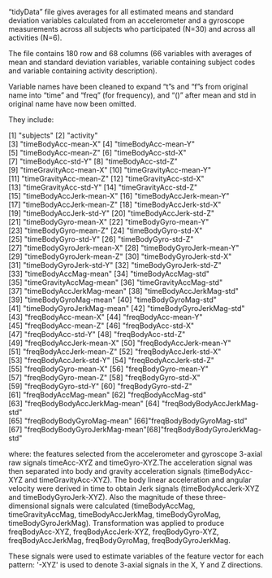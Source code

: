 “tidyData” file gives averages for all estimated means and standard deviation variables calculated from an accelerometer and a gyroscope measurements across all subjects who participated (N=30) and across all activities (N=6). 


The file contains 180 row and 68 columns (66 variables with averages of mean and standard deviation variables, variable containing subject codes and variable containing activity description).
 
Variable names have been cleaned to expand “t”s and “f”s from original name into “time” and “freq” (for frequency), and “()” after mean and std in original name have now been omitted.

They include:

 [1] "subjects"                    [2] "activity"                    
 [3] "timeBodyAcc-mean-X"          [4] "timeBodyAcc-mean-Y"          
 [5] "timeBodyAcc-mean-Z"          [6] "timeBodyAcc-std-X"           
 [7] "timeBodyAcc-std-Y"           [8] "timeBodyAcc-std-Z"           
 [9] "timeGravityAcc-mean-X"       [10] "timeGravityAcc-mean-Y"       
[11] "timeGravityAcc-mean-Z"       [12] "timeGravityAcc-std-X"        
[13] "timeGravityAcc-std-Y"        [14] "timeGravityAcc-std-Z"        
[15] "timeBodyAccJerk-mean-X"      [16] "timeBodyAccJerk-mean-Y"      
[17] "timeBodyAccJerk-mean-Z"      [18] "timeBodyAccJerk-std-X"       
[19] "timeBodyAccJerk-std-Y"       [20] "timeBodyAccJerk-std-Z"       
[21] "timeBodyGyro-mean-X"         [22] "timeBodyGyro-mean-Y"         
[23] "timeBodyGyro-mean-Z"         [24] "timeBodyGyro-std-X"          
[25] "timeBodyGyro-std-Y"          [26] "timeBodyGyro-std-Z"          
[27] "timeBodyGyroJerk-mean-X"     [28] "timeBodyGyroJerk-mean-Y"     
[29] "timeBodyGyroJerk-mean-Z"     [30] "timeBodyGyroJerk-std-X"      
[31] "timeBodyGyroJerk-std-Y"      [32] "timeBodyGyroJerk-std-Z"      
[33] "timeBodyAccMag-mean"         [34] "timeBodyAccMag-std"          
[35] "timeGravityAccMag-mean"      [36] "timeGravityAccMag-std"       
[37] "timeBodyAccJerkMag-mean"     [38] "timeBodyAccJerkMag-std"      
[39] "timeBodyGyroMag-mean"        [40] "timeBodyGyroMag-std"         
[41] "timeBodyGyroJerkMag-mean"    [42] "timeBodyGyroJerkMag-std"     
[43] "freqBodyAcc-mean-X"          [44] "freqBodyAcc-mean-Y"          
[45] "freqBodyAcc-mean-Z"          [46] "freqBodyAcc-std-X"           
[47] "freqBodyAcc-std-Y"           [48] "freqBodyAcc-std-Z"           
[49] "freqBodyAccJerk-mean-X"      [50] "freqBodyAccJerk-mean-Y"      
[51] "freqBodyAccJerk-mean-Z"      [52] "freqBodyAccJerk-std-X"       
[53] "freqBodyAccJerk-std-Y"       [54] "freqBodyAccJerk-std-Z"       
[55] "freqBodyGyro-mean-X"         [56] "freqBodyGyro-mean-Y"         
[57] "freqBodyGyro-mean-Z"         [58] "freqBodyGyro-std-X"          
[59] "freqBodyGyro-std-Y"          [60] "freqBodyGyro-std-Z"          
[61] "freqBodyAccMag-mean"         [62] "freqBodyAccMag-std"          
[63] "freqBodyBodyAccJerkMag-mean" [64] "freqBodyBodyAccJerkMag-std"  
[65] "freqBodyBodyGyroMag-mean"    [66]"freqBodyBodyGyroMag-std"     
[67] "freqBodyBodyGyroJerkMag-mean"[68]"freqBodyBodyGyroJerkMag-std" 

where: the features selected from the accelerometer and gyroscope 3-axial raw signals timeAcc-XYZ and timeGyro-XYZ.The acceleration signal was then separated into body and gravity acceleration signals (timeBodyAcc-XYZ and timeGravityAcc-XYZ). The body linear acceleration and angular velocity were derived in time to obtain Jerk signals (timeBodyAccJerk-XYZ and timeBodyGyroJerk-XYZ). Also the magnitude of these three-dimensional signals were calculated (timeBodyAccMag, timeGravityAccMag, timeBodyAccJerkMag, timeBodyGyroMag, timeBodyGyroJerkMag). Transformation was applied to produce freqBodyAcc-XYZ, freqBodyAccJerk-XYZ, freqBodyGyro-XYZ, freqBodyAccJerkMag, freqBodyGyroMag, freqBodyGyroJerkMag. 

These signals were used to estimate variables of the feature vector for each pattern:  '-XYZ' is used to denote 3-axial signals in the X, Y and Z directions.

